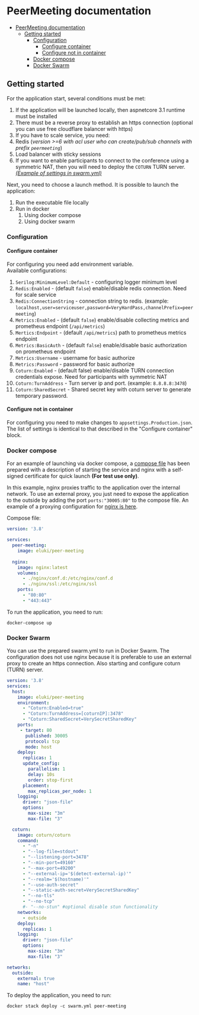 # PeerMeeting documentation

- [PeerMeeting documentation](#peermeeting-documentation)
  - [Getting started](#getting-started)
    - [Configuration](#configuration)
      - [Configure container](#configure-container)
      - [Configure not in container](#configure-not-in-container)
    - [Docker compose](#docker-compose)
    - [Docker Swarm](#docker-swarm)

## Getting started
For the application start, several conditions must be met:
1. If the application will be launched locally, then aspnetcore 3.1 runtime must be installed
2. There must be a reverse proxy to establish an https connection (optional you can use free cloudflare balancer with https)
3. If you have to scale service, you need:
  1. Redis (*version >=6 with acl user who can create/pub/sub channels with prefix `peermeeting`*)
  2. Load balancer with sticky sessions
4. If you want to enable participants to connect to the conference using a symmetric NAT, then you will need to deploy the `COTURN` TURN server. [*(Example of settings in swarm.yml)*](swarm.yml)

Next, you need to choose a launch method. It is possible to launch the application:
1. Run the executable file locally
2. Run in docker
   1. Using docker compose
   2. Using docker swarm
   

### Configuration

#### Configure container
For configuring you need add environment variable.   
Available configurations:
1. `Serilog:MinimumLevel:Default` - configuring logger minimum level
2. `Redis:Enabled` - (default `false`) enable/disable redis connection. Need for scale service
3. `Redis:ConnectionString` - connection string to redis. (example: `localhost,user=serviceuser,password=VeryHardPass,channelPrefix=peermeeting`)
4. `Metrics:Enabled` - (default `false`) enable/disable collecting metrics and prometheus endpoint (`/api/metrics`)
5. `Mertics:Endpoint` - (default `/api/metrics`) path to prometheus metrics endpoint
5. `Metrics:BasicAuth` - (default `false`) enable/disable basic authorization on prometheus endpoint
6. `Metrics:Username` - username for basic authorize
7. `Metrics:Password` - password for basic authorize
4. `Coturn:Enabled` - (default false) enable/disable TURN connection credentials expose. Need for participants with symmetric NAT
5. `Coturn:TurnAddress` - Turn server ip and port. (example: `8.8.8.8:3478`)
6. `Coturn:SharedSecret` - Shared secret key with coturn server to generate temporary password.


#### Configure not in container
For configuring you need to make changes to `appsettings.Production.json`. The list of settings is identical to that described in the "Configure container" block.

### Docker compose

For an example of launching via docker compose, a [compose file](compose.yml) has been prepared with a description of starting the service and nginx with a self-signed certificate for quick launch **(For test use only)**.

In this example, nginx proxies traffic to the application over the internal network. To use an external proxy, you just need to expose the application to the outside by adding the port `ports:"30005:80"` to the compose file. An example of a proxying configuration for [nginx is here](nginx/conf.d/nginx_default.conf).

Compose file:
```yaml
version: '3.8'

services:
  peer-meeting:
    image: eluki/peer-meeting
    
  nginx:
    image: nginx:latest
    volumes:
      - ./nginx/conf.d:/etc/nginx/conf.d
      - ./nginx/ssl:/etc/nginx/ssl
    ports:
      - "80:80"
      - "443:443"
```

To run the application, you need to run:
```
docker-compose up
```

### Docker Swarm

You can use the prepared swarm.yml to run in Docker Swarm. The configuration does not use nginx because it is preferable to use an external proxy to create an https connection.
Also starting and configure coturn (TURN) server.

```yaml
version: '3.8'
services:
  host:
    image: eluki/peer-meeting
    environment:
      - "Coturn:Enabled=true"
      - "Coturn:TurnAddress=[coturnIP]:3478"
      - "Coturn:SharedSecret=VerySecretSharedKey"
    ports:
     - target: 80
       published: 30005
       protocol: tcp
       mode: host
    deploy:
      replicas: 1
      update_config:
        parallelism: 1
        delay: 10s
        order: stop-first
      placement:
        max_replicas_per_node: 1
    logging:
      driver: "json-file"
      options:
        max-size: "3m"
        max-file: "3"

  coturn:
    image: coturn/coturn
    command: 
      - "-n"
      - "--log-file=stdout"
      - "--listening-port=3478"
      - "--min-port=49160"
      - "--max-port=49200"
      - "--external-ip='$(detect-external-ip)'"
      - "--realm='$(hostname)'"
      - "--use-auth-secret"
      - "--static-auth-secret=VerySecretSharedKey"
      - "--no-tls"
      - "--no-tcp"
      #- "--no-stun" #optional disable stun functionality
    networks:
      - outside
    deploy:
      replicas: 1
    logging:
      driver: "json-file"
      options:
        max-size: "3m"
        max-file: "3"

networks:
  outside:
    external: true
    name: "host"

```

To deploy the application, you need to run:
```
docker stack deploy -c swarm.yml peer-meeting
```
